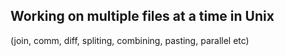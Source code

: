 ## Working on multiple files at a time in Unix

(join, comm, diff, spliting, combining, pasting, parallel etc)
